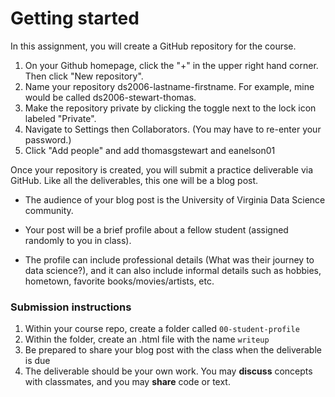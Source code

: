 Getting started
========

In this assignment, you will create a GitHub repository for the course.

1. On your Github homepage, click the "+" in the upper right hand corner.  Then click "New repository".
1. Name your repository ds2006-lastname-firstname.  For example, mine would be called ds2006-stewart-thomas.
1. Make the repository private by clicking the toggle next to the lock icon labeled "Private".
1. Navigate to Settings then Collaborators.  (You may have to re-enter your password.)
1. Click "Add people" and add thomasgstewart and eanelson01

Once your repository is created, you will submit a practice deliverable via GitHub.  Like all the deliverables, this one will be a blog post. 

-   The audience of your blog post is the University of Virginia Data Science community.

-   Your post will be a brief profile about a fellow student (assigned randomly to you in class).

-   The profile can include professional details (What was their journey to data science?), and it can also include informal details such as hobbies, hometown, favorite books/movies/artists, etc. 

### Submission instructions

1.  Within your course repo, create a folder called `00-student-profile`
1.  Within the folder, create an .html file with the name `writeup`
1.  Be prepared to share your blog post with the class when the deliverable is due
1.  The deliverable should be your own work.  You may **discuss**
    concepts with classmates, and you may **share** code or text.